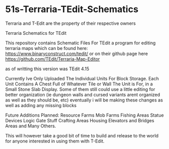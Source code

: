 # 51s-Terraria-TEdit-Schematics
Terraria and T-Edit are the property of their respective owners

Terraria Schematics for TEdit

This repository contains Schematic Files For TEdit a program for editing terraria maps which can be found here:
https://www.binaryconstruct.com/tedit/
or on their github page here
https://github.com/TEdit/Terraria-Map-Editor

as of writting this version was TEdit 4.15

Currently Ive Only Uploaded The Individual Units For Block Storage.
Each Unit Contains A Chest Full of Whatever Tile or Wall The Unit is For, in a Small Stone Slab Display.
Some of them still could use a little editing for better organization (ie dungeon walls and cursed variants arent organized as well as they should be, etc)
eventually i will be making these changes as well as adding any missing blocks

Future Additions Planned:
Resource Farms
Mob Farms
Fishing Areas
Statue Devices
Logic Gate Stuff
Crafting Areas
Housing
Elevators and Bridges
Areas
and Many Others.

This will however take a good bit of time to build and release to the world for anyone interested in using them with T-Edit.

